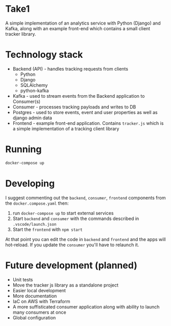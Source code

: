 # Take1
A simple implementation of an analytics service with Python (Django) and Kafka, along with an example front-end which contains a small client tracker library.

# Technology stack
- Backend (API) - handles tracking requests from clients
  - Python
  - Django
  - SQLAlchemy
  - python-kafka
- Kafka - used to stream events from the Backend application to Consumer(s)
- Consumer - processes tracking payloads and writes to DB
- Postgres - used to store events, event and user properties as well as django admin data
- Frontend - example front-end application. Contains `tracker.js` which is a simple implementation of a tracking client library

# Running
```bash
docker-compose up
```

# Developing
I suggest commenting out the `backend`, `consumer`, `frontend` components from the `docker.compose.yaml` then:
1. run `docker-compose up` to start external services
2. Start `backend` and `consumer` with the commands described in `.vscode/launch.json`
3. Start the `frontend` with `npm start`

At that point you can edit the code in `backend` and `frontend` and the apps will hot-reload. If you update the `consumer` you'll have to relaunch it.

# Future development (planned)
- Unit tests
- Move the tracker js library as a standalone project
- Easier local development
- More documentation
- IaC on AWS with Terraform
- A more suffisticated consumer application along with ability to launch many consumers at once
- Global configuration